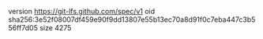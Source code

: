 version https://git-lfs.github.com/spec/v1
oid sha256:3e52f08007df459e90f9dd13807e55b13ec70a8d91f0c7eba447c3b556ff7d05
size 4275
